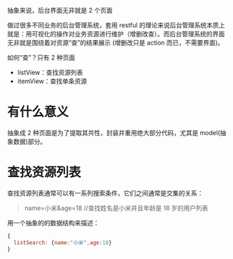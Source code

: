 抽象来说，后台界面无非就是 2 个页面

做过很多不同业务的后台管理系统，套用 restful 的理论来说后台管理系统本质上就是：用可视化的操作对业务资源进行维护（增删改查）。而后台管理系统的界面无非就是围绕着对资源“查”的结果展示 (增删改只是 action 而已，不需要界面)。

如何“查”？只有 2 种页面

- listView：查找资源列表
- itemView：查找单条资源

# 有什么意义

抽象成 2 种页面是为了提取其共性，封装并重用绝大部分代码，尤其是 model(抽象数据)部分。

# 查找资源列表

查找资源列表通常可以有一系列搜索条件，它们之间通常是交集的关系：

> name=小米&age=18 //查找姓名是小米并且年龄是 18 岁的用户列表

用一个抽象的的数据结构来描述：

```js
{
  listSearch: {name:"小米",age:18}
}
```
